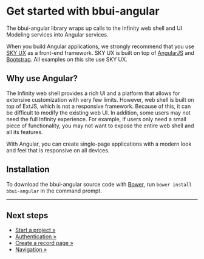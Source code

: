 # Get started with bbui-angular

The bbui-angular library wraps up calls to the Infinity web shell and UI Modeling services into Angular services.

When you build Angular applications, we strongly recommend that you use [SKY UX](http://skyux.developer.blackbaud.com/) as a front-end framework. SKY UX is built on top of [AngularJS](https://angularjs.org/) and [Bootstrap](http://getbootstrap.com/). All examples on this site use SKY UX.

## Why use Angular?

The Infinity web shell provides a rich UI and a platform that allows for extensive customization with very few limits. However, web shell is built on top of ExtJS, which is not a responsive framework. Because of this, it can be difficult to modify the existing web UI. In addition, some users may not need the full Infinity experience. For example, if users only need a small piece of functionality, you may not want to expose the entire web shell and all its features.

With Angular, you can create single-page applications with a modern look and feel that is responsive on all devices.

## Installation

To download the bbui-angular source code with [Bower](http://bower.io/), run `bower install bbui-angular` in the command prompt.
<!--`bower install git+https://github.com/blackbaud/bbui-angular#~1.0.4`-->

<hr>

## Next steps

* [Start a project »](https://github.com/blackbaud/bbui-angular/blob/master/documentation/guides/2_start_project/README.md)
* [Authentication »](https://github.com/blackbaud/bbui-angular/blob/master/documentation/guides/3_authentication/README.md)
* [Create a record page »](https://github.com/blackbaud/bbui-angular/blob/master/documentation/guides/4_create_record_page/README.md)
* [Navigation »](https://github.com/blackbaud/bbui-angular/blob/master/documentation/guides/5_navigation/README.md)